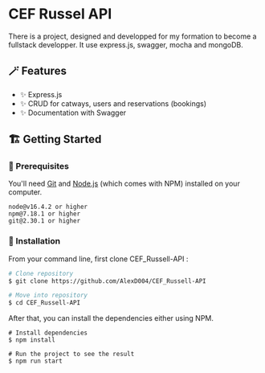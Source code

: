 # CEF Russel API

There is a project, designed and developped for my formation to become a fullstack developper.
It use express.js, swagger, mocha and mongoDB.

## :magic_wand: Features

- ✨ Express.js
- ✨ CRUD for catways, users and reservations (bookings)
- ✨ Documentation with Swagger

## 🏗️ Getting Started

### 📄 Prerequisites

You'll need [Git](https://git-scm.com/downloads) and [Node.js](https://nodejs.org/en) (which comes with NPM) installed on your computer.

```
node@v16.4.2 or higher
npm@7.18.1 or higher
git@2.30.1 or higher
```

### 🔨 Installation

From your command line, first clone CEF_Russell-API :

```sh
# Clone repository
$ git clone https://github.com/AlexD004/CEF_Russell-API

# Move into repository
$ cd CEF_Russell-API
```

After that, you can install the dependencies either using NPM.

```
# Install dependencies
$ npm install

# Run the project to see the result
$ npm run start
```
